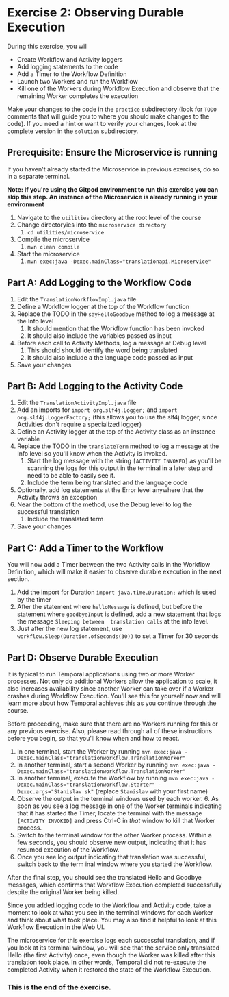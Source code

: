 # Exercise 2: Observing Durable Execution
During this exercise, you will

* Create Workflow and Activity loggers 
* Add logging statements to the code
* Add a Timer to the Workflow Definition
* Launch two Workers and run the Workflow
* Kill one of the Workers during Workflow Execution and observe that the remaining Worker completes the execution

Make your changes to the code in the `practice` subdirectory (look for `TODO` comments that will guide you to where you should make changes to the code). If you need a hint or want to verify your changes, look at the complete version in the `solution` subdirectory.

## Prerequisite: Ensure the Microservice is running
If you haven't already started the Microservice in previous exercises, do so in
a separate terminal.

**Note: If you're using the Gitpod environment to run this exercise you can
skip this step. An instance of the Microservice is already running in your
environment**

1. Navigate to the `utilities` directory at the root level of the course
2. Change directoryies into the `microservice directory`
   1. `cd utilities/microservice`
3. Compile the microservice
   1. `mvn clean compile`
4. Start the microservice 
   1. `mvn exec:java -Dexec.mainClass="translationapi.Microservice"`

## Part A: Add Logging to the Workflow Code

1. Edit the `TranslationWorkflowImpl.java` file
2. Define a Workflow logger at the top of the Workflow function
3. Replace the TODO in the `sayHelloGoodbye` method to log a message at the Info level
   1. It should mention that the Workflow function has been invoked
   2. It should also include the variables passed as input
3. Before each call to Activity Methods, log a message at Debug level
   1. This should should identify the word being translated
   2. It should also include a the language code passed as input
4. Save your changes


## Part B: Add Logging to the Activity Code

1. Edit the `TranslationActivityImpl.java` file
2. Add an imports for `import org.slf4j.Logger;` and `import org.slf4j.LoggerFactory;` (this allows you to use the slf4j logger, since Activities don't require a specialized logger)
3. Define an Activity logger at the top of the Activity class as an instance variable
4. Replace the TODO in the `translateTerm` method to log a message at the Info level so you'll know when the Activity is invoked. 
   1. Start the log message with the string `[ACTIVITY INVOKED]` as you'll be scanning the logs for this output in the terminal in a later step and need to be able to easily see it.
   2. Include the term being translated and the language code 
4. Optionally, add log statements at the Error level anywhere that the Activity throws an exception
5. Near the bottom of the method, use the Debug level to log the successful translation
	1. Include the translated term
6. Save your changes


## Part C: Add a Timer to the Workflow
You will now add a Timer between the two Activity calls in the Workflow Definition, which will make it easier to observe durable execution in the next section.

1. Add the import for Duration `import java.time.Duration;` which is used by the timer
2. After the statement where `helloMessage` is defined, but before the statement where
   `goodbyeInput` is defined, add a new statement that logs the message `Sleeping between 
    translation calls` at the info level.
3. Just after the new log statement, use `workflow.Sleep(Duration.ofSeconds(30))` to set a Timer for 30 seconds


## Part D: Observe Durable Execution
It is typical to run Temporal applications using two or more Worker processes. Not only do additional Workers allow the application to scale, it also increases availability since another Worker can take over if a Worker crashes during Workflow Execution. You'll see this for yourself now and will learn more about how Temporal achieves this as you continue through the course.

Before proceeding, make sure that there are no Workers running for this or any previous exercise. Also, please read through all of these instructions before you begin, so that you'll know when and how to react.

1. In one terminal, start the Worker by running `mvn exec:java -Dexec.mainClass="translationworkflow.TranslationWorker"`
3. In another terminal, start a second Worker by running `mvn exec:java -Dexec.mainClass="translationworkflow.TranslationWorker"`
4. In another terminal, execute the Workflow by running `mvn exec:java -Dexec.mainClass="translationworkflow.Starter" -Dexec.args="Stanislav sk"` (replace `Stanislav` with your first name) 
5. Observe the output in the terminal windows used by each worker. 
   6. As soon as you see a log message in one of the Worker terminals indicating that it has started the Timer, locate the terminal with the message `[ACTIVITY INVOKED]` and press Ctrl-C in _that_ window to kill that Worker process.
7. Switch to the terminal window for the other Worker process. Within a few seconds, you should observe new output, indicating that it has resumed execution of the Workflow.
8. Once you see log output indicating that translation was successful, switch back to the term inal window where you started the Workflow. 

After the final step, you should see the translated Hello and Goodbye messages, which confirms that Workflow Execution completed successfully despite the original Worker being killed.

Since you added logging code to the Workflow and Activity code, take a moment to look at what you see in the terminal windows for each Worker and think about what took place. You may also find it helpful to look at this Workflow Execution in the Web UI.

The microservice for this exercise logs each successful translation, and if you look at its terminal window, you will see that the service only translated Hello (the first Activity) once, even though the Worker was killed after this translation took place. In other words, Temporal did not re-execute the completed Activity when it restored the state of the Workflow Execution. 

### This is the end of the exercise.